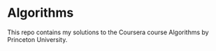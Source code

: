 # Algorithms
This repo contains my solutions to the Coursera course Algorithms by Princeton University.
